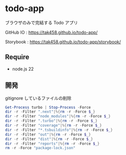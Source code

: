 # todo-app

ブラウザのみで完結する Todo アプリ

GitHub IO : https://tak458.github.io/todo-app/

Storybook : https://tak458.github.io/todo-app/storybook/

## Require

- node.js 22

## 開発

gitignore しているファイルの削除

```powershell
Get-Process turbo | Stop-Process -Force
dir -r -Filter ".next"|%{rm -r -Force $_}
dir -r -Filter "node_modules"|%{rm -r -Force $_}
dir -r -Filter ".turbo"|%{rm -r -Force $_}
dir -r -Filter "coverage"|%{rm -r -Force $_}
dir -r -Filter "*.tsbuildinfo"|%{rm -r -Force $_}
dir -r -Filter "out"|%{rm -r -Force $_}
dir -r -Filter "dist"|%{rm -r -Force $_}
dir -r -Filter "reports"|%{rm -r -Force $_}
rm -r -Force "package-lock.json"
```

